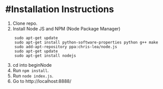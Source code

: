 #Installation Instructions
==========================

1. Clone repo.
2. Install Node JS and NPM (Node Package Manager)

````
    sudo apt-get update
    sudo apt-get install python-software-properties python g++ make
    sudo add-apt-repository ppa:chris-lea/node.js
    sudo apt-get update
    sudo apt-get install nodejs   
````

3. cd into beginNode
4. Run `npm install`.
5. Run `node index.js`.
6. Go to http://localhost:8888/

